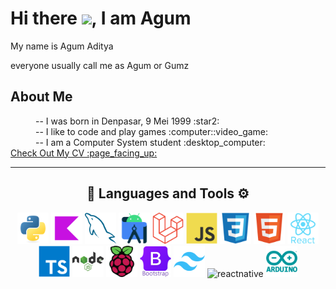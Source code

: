 # Hi there <img src="https://raw.githubusercontent.com/MartinHeinz/MartinHeinz/master/wave.gif" width="30px">, I am Agum


My name is Agum Aditya

everyone usually call me as Agum or Gumz

## About Me

<dd>-- I was born in Denpasar, 9 Mei 1999 :star2:</dd>

<dd>-- I like to code and play games :computer::video_game:</dd>

<dd>-- I am a Computer System student :desktop_computer:</dd>

<div id="social-badges">
  <a href="https://github.com/agum71/agum71/blob/main/cv.pdf">
    Check Out My CV :page_facing_up:
  </a>
</div>

---
<div align="center">

## :wrench: Languages and Tools :gear:

</div>

<div align="center">
  <img src="https://github.com/devicons/devicon/blob/master/icons/python/python-original.svg" alt="python" width="50" height="50"/>
  <img src="https://github.com/devicons/devicon/blob/master/icons/kotlin/kotlin-plain.svg" alt="kotlin" width="50" height="50"/>
  <img src="https://github.com/devicons/devicon/blob/master/icons/mysql/mysql-original.svg" alt="mysql" width="50" height="50"/>
  <img src="https://github.com/devicons/devicon/blob/master/icons/androidstudio/androidstudio-original.svg" alt="android studio" width="50" height="50"/>
  <img src="https://github.com/devicons/devicon/blob/master/icons/laravel/laravel-original.svg" alt="laravel" width="50" height="50"/>
  <img src="https://github.com/devicons/devicon/blob/master/icons/javascript/javascript-original.svg" alt="js" width="50" height="50"/>
  <img src="https://github.com/devicons/devicon/blob/master/icons/css3/css3-original.svg" alt="css" width="50" height="50"/>
  <img src="https://github.com/devicons/devicon/blob/master/icons/html5/html5-original.svg" alt="html" width="50" height="50"/>
  <img src="https://github.com/devicons/devicon/blob/master/icons/react/react-original-wordmark.svg" alt="react" width="50" height="50"/>
  <img src="https://github.com/devicons/devicon/blob/master/icons/typescript/typescript-original.svg" alt="ts" width="50" height="50"/>
  <img src="https://github.com/devicons/devicon/blob/master/icons/nodejs/nodejs-original-wordmark.svg" alt="nodejs" width="50" height="50"/>
  <img src="https://github.com/devicons/devicon/blob/master/icons/raspberrypi/raspberrypi-original.svg" alt="raspberrypi" width="50" height="50"/>
  <img src="https://github.com/devicons/devicon/blob/master/icons/bootstrap/bootstrap-original-wordmark.svg" alt="boostrap" width="50" height="50"/>
  <img src="https://github.com/devicons/devicon/blob/master/icons/tailwindcss/tailwindcss-original.svg" alt="tailwind" width="50" height="50"/>
  <img src="https://github.com/detain/svg-logos/blob/master/svg/r/react-native-1.svg" alt="reactnative" width="50" height="50"/>
  <img src="https://github.com/agum71/agum71/blob/main/arduino.svg" alt="reactnative" width="50" height="50"/>
</div>
